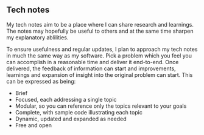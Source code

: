## Tech notes

My tech notes aim to be a place where I can share research and learnings. The notes may hopefully be useful to others and at the same time sharpen my explanatory ablilities.

To ensure usefulness and regular updates, I plan to approach my tech notes in much the same way as my software. Pick a problem which you feel you can accomplish in a reasonable time and deliver it end-to-end. Once delivered, the feedback of information can start and improvements, learnings and expansion of insight into the original problem can start. This can be expressed as being:

* Brief
* Focused, each addressing a single topic
* Modular, so you can reference only the topics relevant to your goals
* Complete, with sample code illustrating each topic
* Dynamic, updated and expanded as needed
* Free and open